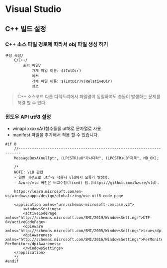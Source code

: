 ﻿# Visual Studio

## C++ 빌드 설정

### C++ 소스 파일 경로에 따라서 obj 파일 생성 하기  

```
구성 속성/
	C/C++/
		출력 파일/
			개체 파일 이름: $(IntDir)
			에서
			개체 파일 이름: $(IntDir)%(RelativeDir)
			으로
```

> C++ 소스코드 다른 디렉토리에서 파일명이 동일하여도 충돌이 발생하는 문제를 해결 할 수 있다.





### 윈도우 API utf8 설정  

- winapi xxxxxA()함수들을 utf8로 문자열로 사용  
- manifest 파일을 추가해서 적용 할 수 있습니다.

```
#if 0
	//-----------------------------------------------------------------------
	MessageBoxA(nullptr, (LPCSTR)u8"가나다라", (LPCSTR)u8"제목", MB_OK);
	
	/*
	NOTE: VLD 관련
	- 일반 버전으로 utf-8 적용시 vld에서 오류가 발생함.
	- Azure/vld 버전은 버그수정(fixed) 됨.(https://github.com/Azure/vld).

	https://learn.microsoft.com/en-us/windows/apps/design/globalizing/use-utf8-code-page

	<application xmlns="urn:schemas-microsoft-com:asm.v3">
		<windowsSettings>
		<activeCodePage xmlns="http://schemas.microsoft.com/SMI/2019/WindowsSettings">UTF-8</activeCodePage>
		<dpiAware xmlns="http://schemas.microsoft.com/SMI/2005/WindowsSettings">true</dpiAware>
		<dpiAwareness xmlns="http://schemas.microsoft.com/SMI/2016/WindowsSettings">PerMonitorV2, PerMonitor</dpiAwareness>
		</windowsSettings>
	</application>
	*/
#endif
